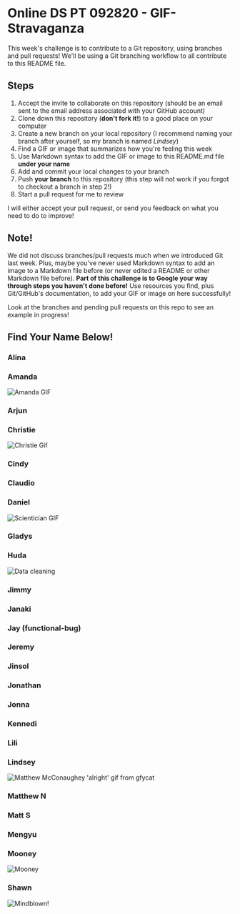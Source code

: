 # Online DS PT 092820 - GIF-Stravaganza

This week's challenge is to contribute to a Git repository, using branches and pull requests! We'll be using a Git branching workflow to all contribute to this README file.

## Steps

1. Accept the invite to collaborate on this repository (should be an email sent to the email address associated with your GitHub account)
2. Clone down this repository (**don't fork it!**) to a good place on your computer
3. Create a new branch on your local repository (I recommend naming your branch after yourself, so my branch is named *Lindsey*)
4. Find a GIF or image that summarizes how you're feeling this week
5. Use Markdown syntax to add the GIF or image to this README.md file **under your name**
6. Add and commit your local changes to your branch
7. Push **your branch** to this repository (this step will not work if you forgot to checkout a branch in step 2!)
8. Start a pull request for me to review

I will either accept your pull request, or send you feedback on what you need to do to improve!

## Note!

We did not discuss branches/pull requests much when we introduced Git last week. Plus, maybe you've never used Markdown syntax to add an image to a Markdown file before (or never edited a README or other Markdown file before). **Part of this challenge is to Google your way through steps you haven't done before!** Use resources you find, plus Git/GitHub's documentation, to add your GIF or image on here successfully!

Look at the branches and pending pull requests on this repo to see an example in progress!

## Find Your Name Below!

### Alina


### Amanda
![Amanda GIF](https://media.giphy.com/media/l1KVb2dUcmuGG4tby/giphy.gif)

### Arjun


### Christie
![Christie Gif](https://media.giphy.com/media/IRZE8JX2BQikM/giphy.gif)

### Cindy


### Claudio


### Daniel
![Scientician GIF](https://media.giphy.com/media/d6sLkjQqIY0nndhJIg/giphy.gif)

### Gladys


### Huda
![Data cleaning](https://media.giphy.com/media/kXBVtKjLxINji/giphy.gif)


### Jimmy


### Janaki


### Jay (functional-bug)


### Jeremy


### Jinsol


### Jonathan


### Jonna


### Kennedi


### Lili


### Lindsey

![Matthew McConaughey 'alright' gif from gfycat](https://thumbs.gfycat.com/GrossImpracticalBichonfrise-size_restricted.gif)

### Matthew N


### Matt S


### Mengyu


### Mooney
![Mooney](https://media.giphy.com/media/3o752gZdDHjObx309W/giphy.gif)

### Shawn
![Mindblown!](https://media.giphy.com/media/OK27wINdQS5YQ/giphy.gif)
